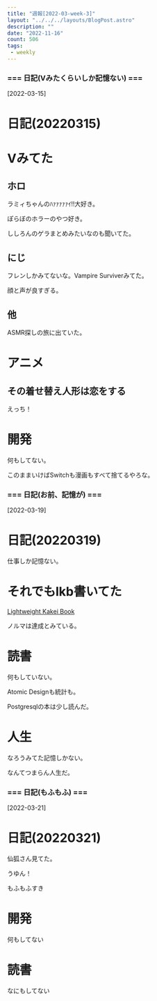 ```yaml
---
title: "週報[2022-03-week-3]"
layout: "../../../layouts/BlogPost.astro"
description: ""
date: "2022-11-16"
count: 506
tags:
 - weekly
---
```





### === 日記(Vみたくらいしか記憶ない) ===

[2022-03-15]
# 日記(20220315)

# Vみてた

## ホロ

ラミィちゃんのﾊｧｧｧｧｧｲ!!大好き。

ぽらぼのホラーのやつ好き。

ししろんのゲラまとめみたいなのも聞いてた。

## にじ

フレンしかみてないな。Vampire Surviverみてた。

顔と声が良すぎる。

## 他

ASMR探しの旅に出ていた。

# アニメ

## その着せ替え人形は恋をする

えっち！

# 開発

何もしてない。

このままいけばSwitchも漫画もすべて捨てるやろな。


### === 日記(お前、記憶が) ===

[2022-03-19]
# 日記(20220319)

仕事しか記憶ない。

# それでもlkb書いてた

[Lightweight Kakei Book](https://lkbook.netlify.app/)

ノルマは達成とみている。

# 読書

何もしていない。

Atomic Designも統計も。

Postgresqlの本は少し読んだ。

# 人生

なろうみてた記憶しかない。

なんてつまらん人生だ。


### === 日記(もふもふ) ===

[2022-03-21]
# 日記(20220321)

仙狐さん見てた。

うゆん！

もふもふすき


# 開発

何もしてない

# 読書

なにもしてない　
